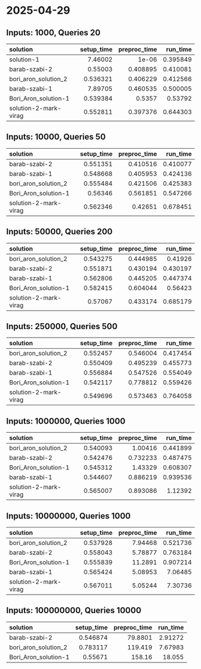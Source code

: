 # 2025-04-29

## Inputs: 1000, Queries 20

| solution              |   setup_time |   preproc_time |   run_time |
|:----------------------|-------------:|---------------:|-----------:|
| solution-1            |     7.46002  |       1e-06    |   0.395849 |
| barab-szabi-2         |     0.55003  |       0.408895 |   0.410081 |
| bori_aron_solution_2  |     0.536321 |       0.406229 |   0.412566 |
| barab-szabi-1         |     7.89705  |       0.460535 |   0.500005 |
| Bori_Aron_solution-1  |     0.539384 |       0.5357   |   0.53792  |
| solution-2-mark-virag |     0.552811 |       0.397376 |   0.644303 |

## Inputs: 10000, Queries 50

| solution              |   setup_time |   preproc_time |   run_time |
|:----------------------|-------------:|---------------:|-----------:|
| barab-szabi-2         |     0.551351 |       0.410516 |   0.410077 |
| barab-szabi-1         |     0.548668 |       0.405953 |   0.424136 |
| bori_aron_solution_2  |     0.555484 |       0.421506 |   0.425383 |
| Bori_Aron_solution-1  |     0.56346  |       0.561851 |   0.547266 |
| solution-2-mark-virag |     0.562346 |       0.42651  |   0.678451 |

## Inputs: 50000, Queries 200

| solution              |   setup_time |   preproc_time |   run_time |
|:----------------------|-------------:|---------------:|-----------:|
| bori_aron_solution_2  |     0.543275 |       0.444985 |   0.41926  |
| barab-szabi-2         |     0.551871 |       0.430194 |   0.430197 |
| barab-szabi-1         |     0.562806 |       0.445205 |   0.447374 |
| Bori_Aron_solution-1  |     0.582415 |       0.604044 |   0.56423  |
| solution-2-mark-virag |     0.57067  |       0.433174 |   0.685179 |

## Inputs: 250000, Queries 500

| solution              |   setup_time |   preproc_time |   run_time |
|:----------------------|-------------:|---------------:|-----------:|
| bori_aron_solution_2  |     0.552457 |       0.546004 |   0.417454 |
| barab-szabi-2         |     0.550409 |       0.495239 |   0.455773 |
| barab-szabi-1         |     0.556884 |       0.547526 |   0.554049 |
| Bori_Aron_solution-1  |     0.542117 |       0.778812 |   0.559426 |
| solution-2-mark-virag |     0.549696 |       0.573463 |   0.764058 |

## Inputs: 1000000, Queries 1000

| solution              |   setup_time |   preproc_time |   run_time |
|:----------------------|-------------:|---------------:|-----------:|
| bori_aron_solution_2  |     0.540093 |       1.00416  |   0.441899 |
| barab-szabi-2         |     0.542476 |       0.732233 |   0.487475 |
| Bori_Aron_solution-1  |     0.545312 |       1.43329  |   0.608307 |
| barab-szabi-1         |     0.544607 |       0.886219 |   0.939536 |
| solution-2-mark-virag |     0.565007 |       0.893086 |   1.12392  |

## Inputs: 10000000, Queries 1000

| solution              |   setup_time |   preproc_time |   run_time |
|:----------------------|-------------:|---------------:|-----------:|
| bori_aron_solution_2  |     0.537928 |        7.94468 |   0.521736 |
| barab-szabi-2         |     0.558043 |        5.78877 |   0.763184 |
| Bori_Aron_solution-1  |     0.555839 |       11.2891  |   0.907214 |
| barab-szabi-1         |     0.565424 |        5.08953 |   7.06485  |
| solution-2-mark-virag |     0.567011 |        5.05244 |   7.30736  |

## Inputs: 100000000, Queries 10000

| solution             |   setup_time |   preproc_time |   run_time |
|:---------------------|-------------:|---------------:|-----------:|
| barab-szabi-2        |     0.546874 |        79.8801 |    2.91272 |
| bori_aron_solution_2 |     0.783117 |       119.419  |    7.67983 |
| Bori_Aron_solution-1 |     0.55671  |       158.16   |   18.055   |